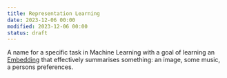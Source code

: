 ```yaml
---
title: Representation Learning
date: 2023-12-06 00:00
modified: 2023-12-06 00:00
status: draft
---
```


A name for a specific task in Machine Learning with a goal of learning an [Embedding](embedding.md) that effectively summarises something: an image, some music, a persons preferences.
